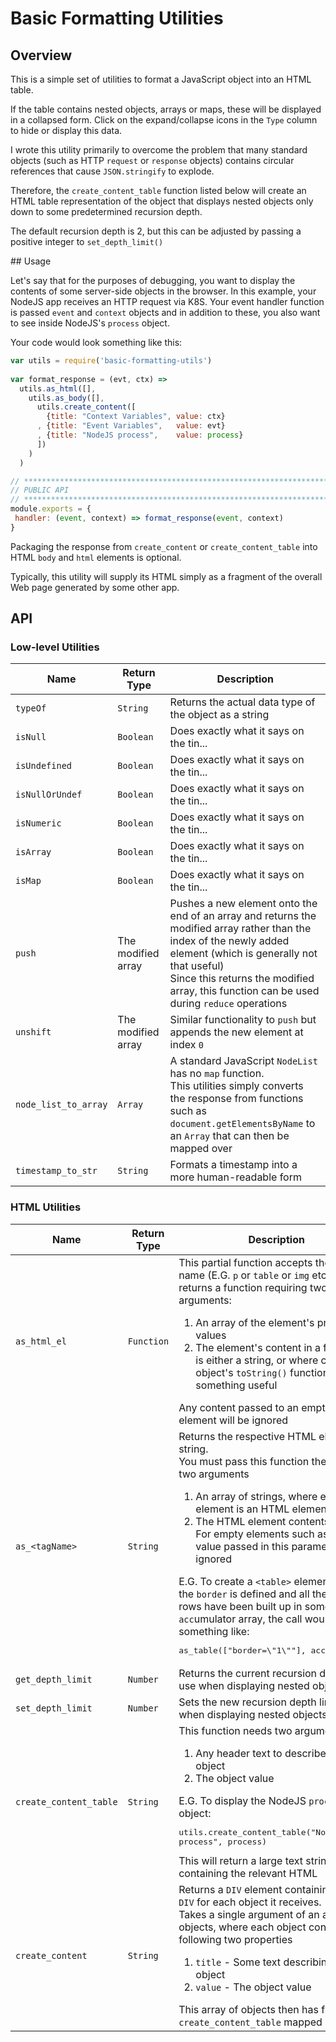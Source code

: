 # Basic Formatting Utilities

## Overview

This is a simple set of utilities to format a JavaScript object into an HTML table.

If the table contains nested objects, arrays or maps, these will be displayed in a collapsed form.  Click on the expand/collapse icons in the `Type` column to hide or display this data.

I wrote this utility primarily to overcome the problem that many standard objects (such as HTTP `request` or `response` objects) contains circular references that cause `JSON.stringify` to explode.

Therefore, the `create_content_table` function listed below will create an HTML table representation of the object that displays nested objects only down to some predetermined recursion depth.

The default recursion depth is 2, but this can be adjusted by passing a positive integer to `set_depth_limit()`

## Usage

Let's say that for the purposes of debugging, you want to display the contents of some server-side objects in the browser.  In this example, your NodeJS app receives an HTTP request via K8S.  Your event handler function is passed `event` and `context` objects and in addition to these, you also want to see inside NodeJS's `process` object.

Your code would look something like this:

```javascript
var utils = require('basic-formatting-utils')
    
var format_response = (evt, ctx) =>
  utils.as_html([],
    utils.as_body([],
      utils.create_content([
        {title: "Context Variables", value: ctx}
      , {title: "Event Variables",   value: evt}
      , {title: "NodeJS process",    value: process}
      ])
    )
  )

// *********************************************************************************************************************
// PUBLIC API
// *********************************************************************************************************************
module.exports = {
 handler: (event, context) => format_response(event, context)
}
```

Packaging the response from `create_content` or `create_content_table` into HTML `body` and `html` elements is optional.

Typically, this utility will supply its HTML simply as a fragment of the overall Web page generated by some other app.

## API

### Low-level Utilities

| Name | Return Type | Description
|---|---|---|
| `typeOf` | `String` | Returns the actual data type of the object as a string
| `isNull` | `Boolean` | Does exactly what it says on the tin...
| `isUndefined` | `Boolean` | Does exactly what it says on the tin...
| `isNullOrUndef` | `Boolean` | Does exactly what it says on the tin...
| `isNumeric` | `Boolean` | Does exactly what it says on the tin...
| `isArray` | `Boolean` | Does exactly what it says on the tin...
| `isMap` | `Boolean` | Does exactly what it says on the tin...
| `push` | The modified array | Pushes a new element onto the end of an array and returns the modified array rather than the index of the newly added element (which is generally not that useful)<br>Since this returns the modified array, this function can be used during `reduce` operations
| `unshift` | The modified array | Similar functionality to `push` but appends the new element at index `0`
| `node_list_to_array` | `Array` | A standard JavaScript `NodeList` has no `map` function.<br>This utilities simply converts the response from functions such as `document.getElementsByName` to an `Array` that can then be mapped over
| `timestamp_to_str` | `String` | Formats a timestamp into a more human-readable form

### HTML Utilities

| Name | Return Type | Description
|---|---|---|
| `as_html_el` | `Function` | This partial function accepts the tag name (E.G. `p` or `table` or `img` etc) and returns a function requiring two arguments:<ol><li>An array of the element's property values</li><li>The element's content in a form that is either a string, or where calling that object's `toString()` function returns something useful</li></ol>Any content passed to an empty HTML element will be ignored
| `as_<tagName>` | `String` | Returns the respective HTML element string.<br>You must pass this function the following two arguments<ol><li>An array of strings, where each element is an HTML element property</li><li>The HTML element contents.<br>For empty elements such as `img`, any value passed in this parameter will be ignored</li></ol>E.G. To create a `<table>` element where the `border` is defined and all the table rows have been built up in some `acc`umulator array, the call would be something like:<pre>as_table(["border=\\"1\\""], acc.join(""))</pre> 
| `get_depth_limit` | `Number` | Returns the current recursion depth limit use when displaying nested objects
| `set_depth_limit` | `Number` | Sets the new recursion depth limit use when displaying nested objects.  
| `create_content_table` | `String` | This function needs two arguments<ol><li>Any header text to describe this object</li><li>The object value</li></ol>E.G. To display the NodeJS `process` object:<pre>utils.create\_content\_table("NodeJS process", process)</pre>This will return a large text string containing the relevant HTML
| `create_content` | `String` | Returns a `DIV` element containing a child `DIV` for each object it receives.<br>Takes a single argument of an array of objects, where each object contains the following two properties<ol><li>`title` - Some text describing the object</li><li>`value` - The object value</li></ol>This array of objects then has function `create_content_table` mapped across it

